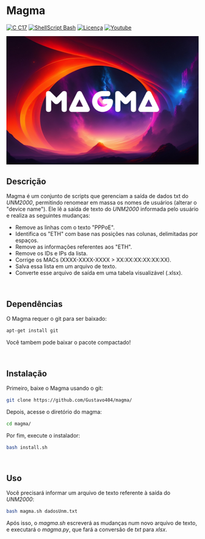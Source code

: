 # Magma

[![C C17](https://img.shields.io/badge/Python-3.11-yellow)](https://www.python.org/) [![ShellScript Bash](https://img.shields.io/badge/ShellScript-Bash-blue)](https://www.gnu.org/software/bash/) [![Licença](https://img.shields.io/badge/Licen%C3%A7a-GPL%202.0-yellow)](https://github.com/gustavo404/magma/blob/main/LICENSE) [![Youtube](https://img.shields.io/badge/Youtube-Gustavo404-red.svg)](https://youtube.com/gustavo404)

<img src="magma.jpg" alt="Magma Logo" width="520">
  
## Descrição

Magma é um conjunto de scripts que gerenciam a saída de dados txt do _UNM2000_, permitindo renomear em massa os nomes de usuários (alterar o "device name"). Ele lê a saída de texto do _UNM2000_ informada pelo usuário e realiza as seguintes mudanças:

- Remove as linhas com o texto "PPPoE".
- Identifica os "ETH" com base nas posições nas colunas, delimitadas por espaços.
- Remove as informações referentes aos "ETH".
- Remove os IDs e IPs da lista.
- Corrige os MACs (XXXX-XXXX-XXXX > XX:XX:XX:XX:XX:XX).
- Salva essa lista em um arquivo de texto.
- Converte esse arquivo de saída em uma tabela visualizável (.xlsx).

<br>

## Dependências

O Magma requer o git para ser baixado:

```bash
apt-get install git
```

Você tambem pode baixar o pacote compactado!

<br>

## Instalação

Primeiro, baixe o Magma usando o git:

```bash
git clone https://github.com/Gustavo404/magma/
```

Depois, acesse o diretório do magma:

```bash
cd magma/
```

Por fim, execute o instalador:
```bash
bash install.sh
```

<br>

## Uso

Você precisará informar um arquivo de texto referente à saída do _UNM2000_:
```bash
bash magma.sh dadosUnm.txt
```
Após isso, o _magma.sh_ escreverá as mudanças num novo arquivo de texto, e executará o _magma.py_, que fará a conversão de _txt_ para _xlsx_.
